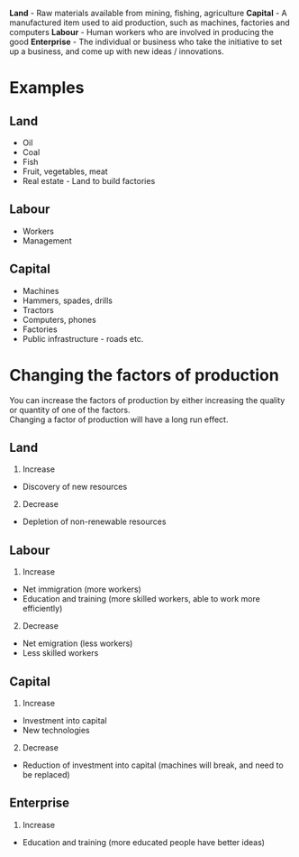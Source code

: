 **Land** - Raw materials available from mining, fishing, agriculture
**Capital** - A manufactured item used to aid production, such as machines, factories and computers
**Labour** - Human workers who are involved in producing the good
**Enterprise** - The individual or business who take the initiative to set up a business, and come up with new ideas / innovations.

# Examples ##

## Land ##
- Oil
- Coal
- Fish
- Fruit, vegetables, meat
- Real estate - Land to build factories

## Labour ##

- Workers
- Management

## Capital ##
- Machines
- Hammers, spades, drills
- Tractors
- Computers, phones
- Factories
- Public infrastructure - roads etc.

# Changing the factors of production #
You can increase the factors of production by either increasing the quality or quantity of one of the factors.  
Changing a factor of production will have a long run effect.

## Land ##
1. Increase
  - Discovery of new resources
2. Decrease
  - Depletion of non-renewable resources

## Labour ##
1. Increase
  - Net immigration (more workers)
  - Education and training (more skilled workers, able to work more efficiently)
2. Decrease
  - Net emigration (less workers)
  - Less skilled workers

## Capital ##
1. Increase
  - Investment into capital
  - New technologies
2. Decrease
  - Reduction of investment into capital (machines will break, and need to be replaced)

## Enterprise ##
1. Increase
  - Education and training (more educated people have better ideas)
